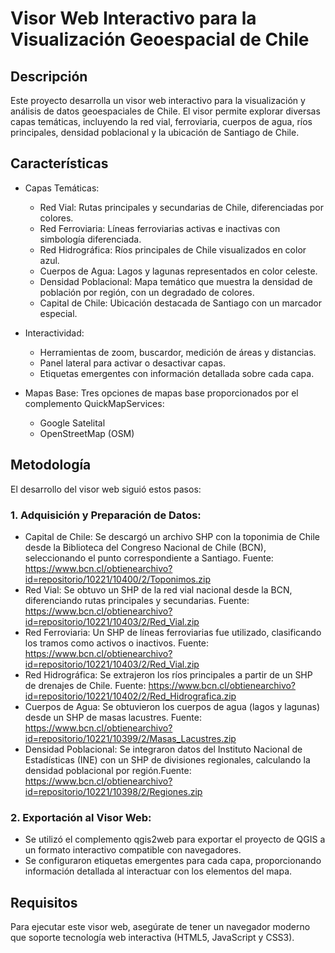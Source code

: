 # Visor Web Interactivo para la Visualización Geoespacial de Chile

## Descripción
Este proyecto desarrolla un visor web interactivo para la visualización y análisis de datos geoespaciales de Chile. El visor permite explorar diversas capas temáticas, incluyendo la red vial, ferroviaria, cuerpos de agua, ríos principales, densidad poblacional y la ubicación de Santiago de Chile.

## Características
- Capas Temáticas:
  - Red Vial: Rutas principales y secundarias de Chile, diferenciadas por colores.
  - Red Ferroviaria: Líneas ferroviarias activas e inactivas con simbología diferenciada.
  - Red Hidrográfica: Ríos principales de Chile visualizados en color azul.
  - Cuerpos de Agua: Lagos y lagunas representados en color celeste.
  - Densidad Poblacional: Mapa temático que muestra la densidad de población por región, con un degradado de colores.
  - Capital de Chile: Ubicación destacada de Santiago con un marcador especial.

- Interactividad:
  - Herramientas de zoom, buscardor, medición de áreas y distancias.
  - Panel lateral para activar o desactivar capas.
  - Etiquetas emergentes con información detallada sobre cada capa.

- Mapas Base: Tres opciones de mapas base proporcionados por el complemento QuickMapServices:

  - Google Satelital
  - OpenStreetMap (OSM)

## Metodología
El desarrollo del visor web siguió estos pasos:

### 1. Adquisición y Preparación de Datos:
- Capital de Chile: Se descargó un archivo SHP con la toponimia de Chile desde la Biblioteca del Congreso Nacional de Chile (BCN), seleccionando el punto correspondiente a Santiago. Fuente: https://www.bcn.cl/obtienearchivo?id=repositorio/10221/10400/2/Toponimos.zip
- Red Vial: Se obtuvo un SHP de la red vial nacional desde la BCN, diferenciando rutas principales y secundarias. Fuente: https://www.bcn.cl/obtienearchivo?id=repositorio/10221/10403/2/Red_Vial.zip
- Red Ferroviaria: Un SHP de líneas ferroviarias fue utilizado, clasificando los tramos como activos o inactivos. Fuente: https://www.bcn.cl/obtienearchivo?id=repositorio/10221/10403/2/Red_Vial.zip
- Red Hidrográfica: Se extrajeron los ríos principales a partir de un SHP de drenajes de Chile. Fuente: https://www.bcn.cl/obtienearchivo?id=repositorio/10221/10402/2/Red_Hidrografica.zip
- Cuerpos de Agua: Se obtuvieron los cuerpos de agua (lagos y lagunas) desde un SHP de masas lacustres. Fuente: https://www.bcn.cl/obtienearchivo?id=repositorio/10221/10399/2/Masas_Lacustres.zip
- Densidad Poblacional: Se integraron datos del Instituto Nacional de Estadísticas (INE) con un SHP de divisiones regionales, calculando la densidad poblacional por región.Fuente: https://www.bcn.cl/obtienearchivo?id=repositorio/10221/10398/2/Regiones.zip


### 2. Exportación al Visor Web:
- Se utilizó el complemento qgis2web para exportar el proyecto de QGIS a un formato interactivo compatible con navegadores.
- Se configuraron etiquetas emergentes para cada capa, proporcionando información detallada al interactuar con los elementos del mapa.

## Requisitos
Para ejecutar este visor web, asegúrate de tener un navegador moderno que soporte tecnología web interactiva (HTML5, JavaScript y CSS3).


